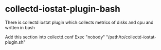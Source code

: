 # collectd-iostat-plugin-bash
There is collectd iostat plugin which collects metrics of disks and cpu and written in bash

Add this section into collectd.conf 
<Plugin exec>
    Exec "nobody" "/path/to/collectd-iostat-plugin.sh"
</Plugin>
